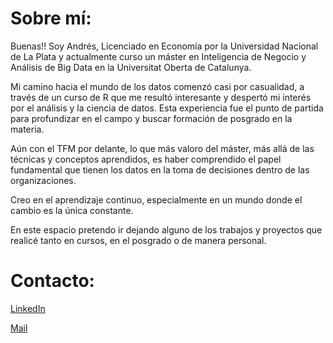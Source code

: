 # Sobre mí:

Buenas!! Soy Andrés, Licenciado en Economía por la Universidad Nacional de La Plata y actualmente curso un máster en Inteligencia de Negocio y Análisis de Big Data en la Universitat Oberta de Catalunya.

Mi camino hacia el mundo de los datos comenzó casi por casualidad, a través de un curso de R que me resultó interesante y despertó mi interés por el análisis y la ciencia de datos. Esta experiencia fue el punto de partida para profundizar en el campo y buscar formación de posgrado en la materia.

Aún con el TFM por delante, lo que más valoro del máster, más allá de las técnicas y conceptos aprendidos, es haber comprendido el papel fundamental que tienen los datos en la toma de decisiones dentro de las organizaciones.

Creo en el aprendizaje continuo, especialmente en un mundo donde el cambio es la única constante.

En este espacio pretendo ir dejando alguno de los trabajos y proyectos que realicé tanto en cursos, en el posgrado o de manera personal.

# Contacto:

[LinkedIn](https://www.linkedin.com/in/andresdeerice/)

[Mail](mailto:andresdeerice@gmail.com)
